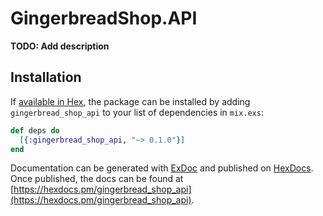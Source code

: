 # GingerbreadShop.API

**TODO: Add description**

## Installation

If [available in Hex](https://hex.pm/docs/publish), the package can be installed
by adding `gingerbread_shop_api` to your list of dependencies in `mix.exs`:

```elixir
def deps do
  [{:gingerbread_shop_api, "~> 0.1.0"}]
end
```

Documentation can be generated with [ExDoc](https://github.com/elixir-lang/ex_doc)
and published on [HexDocs](https://hexdocs.pm). Once published, the docs can
be found at [https://hexdocs.pm/gingerbread_shop_api](https://hexdocs.pm/gingerbread_shop_api).

